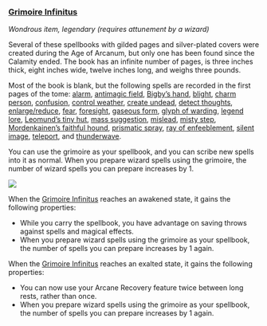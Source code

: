 ### [Grimoire Infinitus](https://www.dndbeyond.com/magic-items/grimoire-infinitus)

_Wondrous item, legendary (requires attunement by a wizard)_

Several of these spellbooks with gilded pages and silver-plated covers were created during the Age of Arcanum, but only one has been found since the Calamity ended. The book has an infinite number of pages, is three inches thick, eight inches wide, twelve inches long, and weighs three pounds.

Most of the book is blank, but the following spells are recorded in the first pages of the tome: [alarm](https://www.dndbeyond.com/spells/alarm), [antimagic field](https://www.dndbeyond.com/spells/antimagic-field), [Bigby’s hand](https://www.dndbeyond.com/spells/bigbys-hand), [blight](https://www.dndbeyond.com/spells/blight), [charm person](https://www.dndbeyond.com/spells/charm-person), [confusion](https://www.dndbeyond.com/spells/confusion), [control weather](https://www.dndbeyond.com/spells/control-weather), [create undead](https://www.dndbeyond.com/spells/create-undead), [detect thoughts](https://www.dndbeyond.com/spells/detect-thoughts), [enlarge/reduce](https://www.dndbeyond.com/spells/enlarge-reduce), [fear](https://www.dndbeyond.com/spells/fear), [foresight](https://www.dndbeyond.com/spells/foresight), [gaseous form](https://www.dndbeyond.com/spells/gaseous-form), [glyph of warding](https://www.dndbeyond.com/spells/glyph-of-warding), [legend lore](https://www.dndbeyond.com/spells/legend-lore), [Leomund’s tiny hut](https://www.dndbeyond.com/spells/leomunds-tiny-hut), [mass suggestion](https://www.dndbeyond.com/spells/mass-suggestion), [mislead](https://www.dndbeyond.com/spells/mislead), [misty step](https://www.dndbeyond.com/spells/misty-step), [Mordenkainen’s faithful hound](https://www.dndbeyond.com/spells/mordenkainens-faithful-hound), [prismatic spray](https://www.dndbeyond.com/spells/prismatic-spray), [ray of enfeeblement](https://www.dndbeyond.com/spells/ray-of-enfeeblement), [silent image](https://www.dndbeyond.com/spells/silent-image), [teleport](https://www.dndbeyond.com/spells/teleport), and [thunderwave](https://www.dndbeyond.com/spells/thunderwave).

You can use the grimoire as your spellbook, and you can scribe new spells into it as normal. When you prepare wizard spells using the grimoire, the number of wizard spells you can prepare increases by 1.

[![](https://media.dndbeyond.com/compendium-images/egtw/yDOyqyOocErRgYJK/06-09.png)](https://media.dndbeyond.com/compendium-images/egtw/yDOyqyOocErRgYJK/06-09.png)

When the [Grimoire Infinitus](https://www.dndbeyond.com/magic-items/grimoire-infinitus) reaches an awakened state, it gains the following properties:

-   While you carry the spellbook, you have advantage on saving throws against spells and magical effects.
-   When you prepare wizard spells using the grimoire as your spellbook, the number of spells you can prepare increases by 1 again.

When the [Grimoire Infinitus](https://www.dndbeyond.com/magic-items/grimoire-infinitus) reaches an exalted state, it gains the following properties:

-   You can now use your Arcane Recovery feature twice between long rests, rather than once.
-   When you prepare wizard spells using the grimoire as your spellbook, the number of spells you can prepare increases by 1 again.